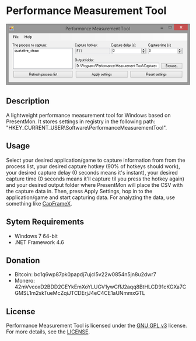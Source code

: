 # Performance Measurement Tool
![Performance Measurement Tool](https://github.com/danskee/PerformanceMeasurementTool/blob/main/screenshot.png)

## Description
A lightweight performance measurement tool for Windows based on PresentMon. It stores settings in registry in the following path: "HKEY_CURRENT_USER\Software\PerformanceMeasurementTool".

## Usage
Select your desired application/game to capture information from from the process list, your desired capture hotkey (90% of hotkeys should work), your desired capture delay (0 seconds means it's instant), your desired capture time (0 seconds means it'll capture til you press the hotkey again) and your desired output folder where PresentMon will place the CSV with the capture data in. Then, press Apply Settings, hop in to the application/game and start capturing data. For analyzing the data, use something like [CapFrameX](https://github.com/CXWorld/CapFrameX).

## Sytem Requirements
- Windows 7 64-bit
- .NET Framework 4.6

## Donation
- Bitcoin: bc1q6wp87pk0papdj7ujcl5v22w0854n5jn8u2dwr7
- Monero: 42mVvcoxD2BDD2CEYkEmXoYLUGV1ywCffJ2aqq8BtHLCD91cKGXa7CGMSL1m2skTueMcZqiJTCDErjJ4eC4CE1aUNmmxGTL

## License
Performance Measurement Tool is licensed under the [GNU GPL v3](https://www.gnu.org/licenses/gpl-3.0.en.html) license. For more details, see the [LICENSE](https://github.com/danskee/PerformanceMeasurementTool/blob/main/LICENSE).
